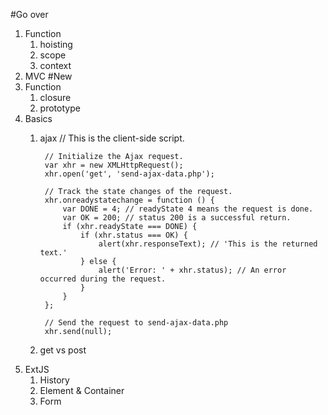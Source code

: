 #Go over
1. Function
    1. hoisting
    1. scope
    1. context
1. MVC
#New
1. Function
    1. closure
    1. prototype
1. Basics
    1. ajax
            // This is the client-side script.
 
            // Initialize the Ajax request.
            var xhr = new XMLHttpRequest();
            xhr.open('get', 'send-ajax-data.php');
 
            // Track the state changes of the request.
            xhr.onreadystatechange = function () {
                var DONE = 4; // readyState 4 means the request is done.
                var OK = 200; // status 200 is a successful return.
                if (xhr.readyState === DONE) {
                    if (xhr.status === OK) {
                        alert(xhr.responseText); // 'This is the returned text.'
                    } else {
                        alert('Error: ' + xhr.status); // An error occurred during the request.
                    }
                }
            };
 
            // Send the request to send-ajax-data.php
            xhr.send(null);

    1. get vs post
1. ExtJS
    1. History
    1. Element & Container
    1. Form